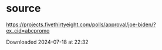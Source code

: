 # source

https://projects.fivethirtyeight.com/polls/approval/joe-biden/?ex_cid=abcpromo

Downloaded 2024-07-18 at 22:32
